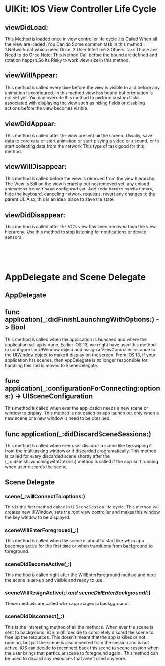# UIKit: IOS View Controller Life Cycle

## viewDidLoad:
This Method is loaded once in view controller life cycle .Its Called When all the view are loaded .You Can do Some common task in this method :
1.Network call which need Once.
2.User Interface
3.Others Task Those are Need to do Once
Note: This Method Call before the bound are defined and rotation happen.So its Risky to work view size in this method.

## viewWillAppear:
This method is called every time before the view is visible to and before any animation is configured. In this method view has bound but orientation is not set yet. You can override this method to perform custom tasks associated with displaying the view such as hiding fields or disabling actions before the view becomes visible.

## viewDidAppear:
This method is called after the view present on the screen. Usually, save data to core data or start animation or start playing a video or a sound, or to start collecting data from the network This type of task good for this method.

## viewWillDisappear:
This method is called before the view is removed from the view hierarchy. The View is Still on the view hierarchy but not removed yet. any unload animations haven’t been configured yet. Add code here to handle timers, hide the keyboard, canceling network requests, revert any changes to the parent UI. Also, this is an ideal place to save the state.

## viewDidDisappear:
This method is called after the VC’s view has been removed from the view hierarchy. Use this method to stop listening for notifications or device sensors.


<br>
<br>
<br>

# AppDelegate and Scene Delegate

## AppDelegate

## func application(_:didFinishLaunchingWithOptions:) -> Bool
This method is called when the application is launched and where the application set-up is done. Earlier iOS 13, we might have used this method to configure the UIWindow object and assign a ViewController instance to the UIWindow object to make it display on the screen. From iOS 13, if your application has scenes, then AppDelegate is no longer responsible for handling this and is moved to SceneDelegate.
## func application(_:configurationForConnecting:options:) -> UISceneConfiguration
This method is called when ever the application needs a new scene or window to display. This method is not called on app launch but only when a new scene or a new window is need to be obtained.
## func application(_:didDiscardSceneSessions:)
This method is called when ever user discards a scene like by swiping it from the multitasking window or if discarded programatically. This method is called for every discarded scene shortly after the (_:didFinishLaunchingwithOptions:) method is called if the app isn’t running when user discards the scene.

## Scene Delegate

### scene(_:willConnectTo:options:)
This is the first method called in UISceneSession life cycle. This method will creates new UIWindow, sets the root view controller and makes this window the key window to be displayed.
### sceneWillEnterForeground(_:)
This method is called when the scene is about to start like when app becomes active for the first time or when transitions from background to foreground.
### sceneDidBecomeActive(_:)
This method is called right after the WillEnterForeground method and here the scene is set-up and visible and ready to use.
### sceneWillResignActive(_:) and sceneDidEnterBackground(_:)
These methods are called when app stages to backgground .
### sceneDidDisconnect(_:)
This is the interesting method of all the methods. When ever the scene is sent to background, iOS might decide to completely discard the scene to free up the resources. This doesn’t meant that the app is killed or not running, but just the scene is disconnected from the session and is not active. iOS can decide to reconnect back this scene to scene session when the user brings that particular scene to foreground again . This method can be used to discard any resources that aren’t used anymore.
